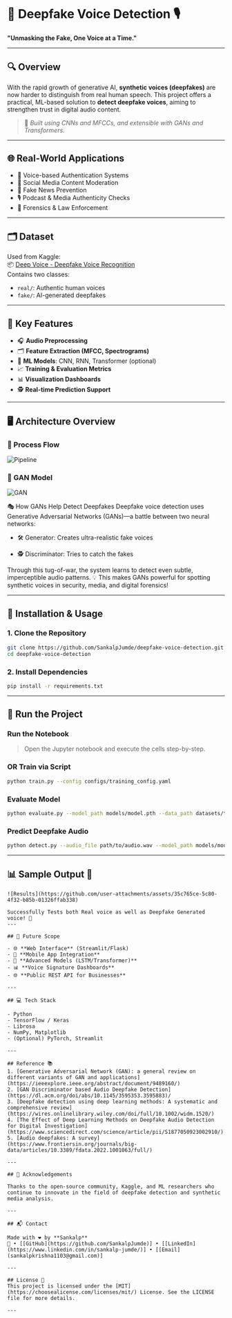 
# 🧠 Deepfake Voice Detection 🎙️  
**"Unmasking the Fake, One Voice at a Time."**

---

## 🔍 Overview

With the rapid growth of generative AI, **synthetic voices (deepfakes)** are now harder to distinguish from real human speech. This project offers a practical, ML-based solution to **detect deepfake voices**, aiming to strengthen trust in digital audio content.

> 🧠 *Built using CNNs and MFCCs, and extensible with GANs and Transformers.*

---

## 🌐 Real-World Applications

- 🔐 Voice-based Authentication Systems  
- 📱 Social Media Content Moderation  
- 📰 Fake News Prevention  
- 🎙️ Podcast & Media Authenticity Checks  
- 🚨 Forensics & Law Enforcement

---

## 🗂️ Dataset

Used from Kaggle:  
📦 [Deep Voice - Deepfake Voice Recognition](https://www.kaggle.com/datasets/birdy654/deep-voice-deepfake-voice-recognition)  
Contains two classes:
- `real/`: Authentic human voices  
- `fake/`: AI-generated deepfakes

---

## 🧠 Key Features

- 🎧 **Audio Preprocessing**  
- 🗂️ **Feature Extraction (MFCC, Spectrograms)**  
- 🤖 **ML Models**: CNN, RNN, Transformer (optional)  
- 📈 **Training & Evaluation Metrics**  
- 📊 **Visualization Dashboards**  
- 🕵️ **Real-time Prediction Support**

---

## 🖥️ Architecture Overview

### 🔁 Process Flow 
![Pipeline](https://github.com/SankalpJumde/Deep-Fake-Voice-Detection/assets/135730661/2b0aea00-0f42-451f-a56b-5ce598418e33)

### 🧠 GAN Model  
![GAN](https://github.com/SankalpJumde/Deep-Fake-Voice-Detection/assets/135730661/b27ac571-a358-4e22-b9d8-d3a154da4b58)

🎭 How GANs Help Detect Deepfakes
Deepfake voice detection uses Generative Adversarial Networks (GANs)—a battle between two neural networks:

- 🛠️ Generator: Creates ultra-realistic fake voices

- 🕵️ Discriminator: Tries to catch the fakes

Through this tug-of-war, the system learns to detect even subtle, imperceptible audio patterns.
💡 This makes GANs powerful for spotting synthetic voices in security, media, and digital forensics!

---

## 🚀 Installation & Usage

### 1. Clone the Repository  
```bash
git clone https://github.com/SankalpJumde/deepfake-voice-detection.git
cd deepfake-voice-detection
```

### 2. Install Dependencies  
```bash
pip install -r requirements.txt
```

--- 

## 🧪 Run the Project

### Run the Notebook
> Open the Jupyter notebook and execute the cells step-by-step.

### OR Train via Script
```bash
python train.py --config configs/training_config.yaml
```

### Evaluate Model
```bash
python evaluate.py --model_path models/model.pth --data_path datasets/test
```
### Predict Deepfake Audio
```bash
python detect.py --audio_file path/to/audio.wav --model_path models/model.pth
```

---

## 📊 Sample Output 📌

```
![Results](https://github.com/user-attachments/assets/35c765ce-5c80-4f32-b85b-01326ffab338)

Successfully Tests both Real voice as well as Deepfake Generated voice! 🎯
---

## 🔮 Future Scope

- 🌐 **Web Interface** (Streamlit/Flask)  
- 📱 **Mobile App Integration**  
- 🔁 **Advanced Models (LSTM/Transformer)**  
- 📊 **Voice Signature Dashboards**  
- 🌐 **Public REST API for Businesses**

---

## 💻 Tech Stack

- Python  
- TensorFlow / Keras  
- Librosa  
- NumPy, Matplotlib  
- (Optional) PyTorch, Streamlit

---

## Reference 📚
1. [Generative Adversarial Network (GAN): a general review on different variants of GAN and applications](https://ieeexplore.ieee.org/abstract/document/9489160/)
2. [GAN Discriminator based Audio Deepfake Detection](https://dl.acm.org/doi/abs/10.1145/3595353.3595883)/
3. [Deepfake detection using deep learning methods: A systematic and comprehensive review](https://wires.onlinelibrary.wiley.com/doi/full/10.1002/widm.1520/)
4. [The Effect of Deep Learning Methods on Deepfake Audio Detection for Digital Investigation](https://www.sciencedirect.com/science/article/pii/S1877050923002910/)
5. [Audio deepfakes: A survey](https://www.frontiersin.org/journals/big-data/articles/10.3389/fdata.2022.1001063/full/)

---

## 🙌 Acknowledgements

Thanks to the open-source community, Kaggle, and ML researchers who continue to innovate in the field of deepfake detection and synthetic media analysis.

---

## 📬 Contact

Made with ❤️ by **Sankalp**  
🔗 • [[GitHub](https://github.com/SankalpJumde)] • [[LinkedIn](https://www.linkedin.com/in/sankalp-jumde/)] • [[Email](sankalpkrishna1103@gmail.com)]

---

## License 📌
This project is licensed under the [MIT](https://choosealicense.com/licenses/mit/) License. See the LICENSE file for more details.

--- 
